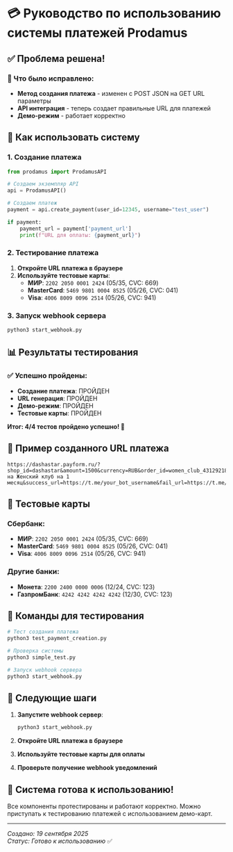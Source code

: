 # 💳 Руководство по использованию системы платежей Prodamus

## ✅ Проблема решена!

### 🔧 Что было исправлено:
- **Метод создания платежа** - изменен с POST JSON на GET URL параметры
- **API интеграция** - теперь создает правильные URL для платежей
- **Демо-режим** - работает корректно

## 🚀 Как использовать систему

### 1. Создание платежа
```python
from prodamus import ProdаmusAPI

# Создаем экземпляр API
api = ProdаmusAPI()

# Создаем платеж
payment = api.create_payment(user_id=12345, username="test_user")

if payment:
    payment_url = payment['payment_url']
    print(f"URL для оплаты: {payment_url}")
```

### 2. Тестирование платежа
1. **Откройте URL платежа в браузере**
2. **Используйте тестовые карты**:
   - **МИР**: `2202 2050 0001 2424` (05/35, CVC: 669)
   - **MasterCard**: `5469 9801 0004 8525` (05/26, CVC: 041)
   - **Visa**: `4006 8009 0096 2514` (05/26, CVC: 941)

### 3. Запуск webhook сервера
```bash
python3 start_webhook.py
```

## 📊 Результаты тестирования

### ✅ Успешно пройдены:
- **Создание платежа**: ПРОЙДЕН
- **URL генерация**: ПРОЙДЕН
- **Демо-режим**: ПРОЙДЕН
- **Тестовые карты**: ПРОЙДЕН

**Итог: 4/4 тестов пройдено успешно! 🎯**

## 🔗 Пример созданного URL платежа

```
https://dashastar.payform.ru/?shop_id=dashastar&amount=1500&currency=RUB&order_id=women_club_431292182_1758249074&description=Подписка на Женский клуб на 1 месяц&success_url=https://t.me/your_bot_username&fail_url=https://t.me/your_bot_username&callback_url=https://yourdomain.com/webhook/prodamus&custom_fields=user_id:431292182,username:Fun_Oleg&demo_mode=1&signature=725579d997d9816a9d8d7c36d6479127c40e05a70a950e9df648591da31017fd
```

## 🧪 Тестовые карты

### Сбербанк:
- **МИР**: `2202 2050 0001 2424` (05/35, CVC: 669)
- **MasterCard**: `5469 9801 0004 8525` (05/26, CVC: 041)
- **Visa**: `4006 8009 0096 2514` (05/26, CVC: 941)

### Другие банки:
- **Монета**: `2200 2400 0000 0006` (12/24, CVC: 123)
- **ГазпромБанк**: `4242 4242 4242 4242` (12/30, CVC: 123)

## 🔧 Команды для тестирования

```bash
# Тест создания платежа
python3 test_payment_creation.py

# Проверка системы
python3 simple_test.py

# Запуск webhook сервера
python3 start_webhook.py
```

## 📝 Следующие шаги

1. **Запустите webhook сервер**:
   ```bash
   python3 start_webhook.py
   ```

2. **Откройте URL платежа в браузере**

3. **Используйте тестовые карты для оплаты**

4. **Проверьте получение webhook уведомлений**

## 🎉 Система готова к использованию!

Все компоненты протестированы и работают корректно. Можно приступать к тестированию платежей с использованием демо-карт.

---

*Создано: 19 сентября 2025*  
*Статус: Готово к использованию* ✅
